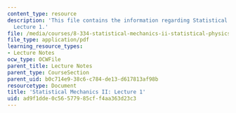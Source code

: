 ```yaml
---
content_type: resource
description: 'This file contains the information regarding Statistical Mechanics II:
  Lecture 1.'
file: /media/courses/8-334-statistical-mechanics-ii-statistical-physics-of-fields-spring-2014/ad9f1dde0c56577985cff4aa363d23c3_MIT8_334S14_Lec1.pdf
file_type: application/pdf
learning_resource_types:
- Lecture Notes
ocw_type: OCWFile
parent_title: Lecture Notes
parent_type: CourseSection
parent_uid: b0c714e9-38c6-c784-de13-d617813af98b
resourcetype: Document
title: 'Statistical Mechanics II: Lecture 1'
uid: ad9f1dde-0c56-5779-85cf-f4aa363d23c3
---
```

